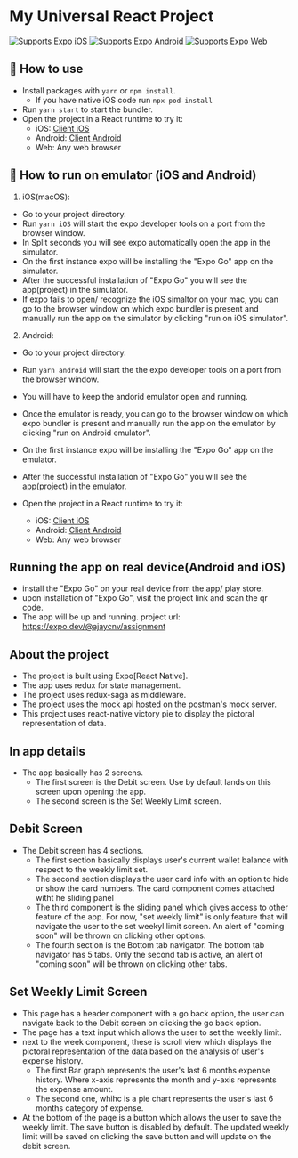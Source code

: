 # My Universal React Project

<p>
  <!-- iOS -->
  <a href="https://itunes.apple.com/app/apple-store/id982107779">
    <img alt="Supports Expo iOS" longdesc="Supports Expo iOS" src="https://img.shields.io/badge/iOS-4630EB.svg?style=flat-square&logo=APPLE&labelColor=999999&logoColor=fff" />
  </a>
  <!-- Android -->
  <a href="https://play.google.com/store/apps/details?id=host.exp.exponent&referrer=blankexample">
    <img alt="Supports Expo Android" longdesc="Supports Expo Android" src="https://img.shields.io/badge/Android-4630EB.svg?style=flat-square&logo=ANDROID&labelColor=A4C639&logoColor=fff" />
  </a>
  <!-- Web -->
  <a href="https://docs.expo.dev/workflow/web/">
    <img alt="Supports Expo Web" longdesc="Supports Expo Web" src="https://img.shields.io/badge/web-4630EB.svg?style=flat-square&logo=GOOGLE-CHROME&labelColor=4285F4&logoColor=fff" />
  </a>
</p>






## 🚀 How to use

- Install packages with `yarn` or `npm install`.
  - If you have native iOS code run `npx pod-install`
- Run `yarn start` to start the bundler.
- Open the project in a React runtime to try it:
  - iOS: [Client iOS](https://itunes.apple.com/app/apple-store/id982107779)
  - Android: [Client Android](https://play.google.com/store/apps/details?id=host.exp.exponent&referrer=blankexample)
  - Web: Any web browser

## 🚀 How to run on emulator (iOS and Android)

1. iOS(macOS):
  - Go to your project directory.
  - Run `yarn iOS` will start the expo developer tools on a port from the browser window.
  - In Split seconds you will see expo automatically open the app in the simulator.
  - On the first instance expo will be installing the "Expo Go" app on the simulator.
  - After the successful installation of "Expo Go" you will see the app(project) in the simulator.
  - If expo fails to open/ recognize the iOS simaltor on your mac, you can go to the browser window on which expo bundler is present and manually run the app on the simulator by clicking "run on iOS simulator".

2. Android:
  - Go to your project directory.
  - Run `yarn android` will start the the expo developer tools on a port from the browser window.
  - You will have to keep the andorid emulator open and running.
  - Once the emulator is ready, you can go to the browser window on which expo bundler is present and manually run the app on the emulator by clicking "run on Android emulator".
  - On the first instance expo will be installing the "Expo Go" app on the emulator.
  - After the successful installation of "Expo Go" you will see the app(project) in the emulator.

- Open the project in a React runtime to try it:
  - iOS: [Client iOS](https://itunes.apple.com/app/apple-store/id982107779)
  - Android: [Client Android](https://play.google.com/store/apps/details?id=host.exp.exponent&referrer=blankexample)
  - Web: Any web browser

## Running the app on real device(Android and iOS)
- install the "Expo Go" on your real device from the app/ play store.
- upon installation of "Expo Go", visit the project link and scan the qr code.
- The app will be up and running.
  project url: https://expo.dev/@ajaycnv/assignment


## About the project

- The project is built using Expo[React Native].
- The app uses redux for state management. 
- The project uses redux-saga as middleware.
- The project uses the mock api hosted on the postman's mock server.
- This project uses react-native victory pie to display the pictoral representation of data.

## In app details
- The app basically has 2 screens.
  - The first screen is the Debit screen. Use by default lands on this screen upon opening the app.
  - The second screen is the Set Weekly Limit screen.

## Debit Screen 
- The Debit screen has 4 sections.
  - The first section basically displays user's current wallet balance with respect to the weekly limit set.
  - The second section displays the user card info with an option to hide or show the card numbers. The card component comes attached witht he sliding panel
  - The third component is the sliding panel which gives access to other feature of the app. For now, "set weekly limit" is only feature that will navigate the user
    to the set weekyl limit screen. An alert of "coming soon" will be thrown on clicking other options.
  - The fourth section is the Bottom tab navigator. The bottom tab navigator has 5 tabs. Only the second tab is active, an alert of "coming soon" will be thrown on clicking other tabs.

## Set Weekly Limit Screen 
- This page has a header component with a go back option, the user can navigate back to the Debit screen on clicking the go back option.
- The page has a text input which allows the user to set the weekly limit.
- next to the week component, these is scroll view which displays the pictoral representation of the data based on the analysis of user's expense history.
  - The first Bar graph represents the user's last 6 months expense history. Where x-axis represents the month and y-axis represents the expense amount.
  - The second one, whihc is a pie chart represents the user's last 6 months category of expense.
- At the bottom of the page is a button which allows the user to save the weekly limit. The save button is disabled by default. The updated weekly limit
  will be saved on clicking the save button and will update on the debit screen.

  
  


